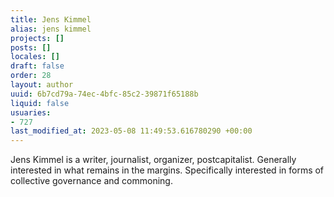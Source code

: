 ```yaml
---
title: Jens Kimmel
alias: jens kimmel
projects: []
posts: []
locales: []
draft: false
order: 28
layout: author
uuid: 6b7cd79a-74ec-4bfc-85c2-39871f65188b
liquid: false
usuaries:
- 727
last_modified_at: 2023-05-08 11:49:53.616780290 +00:00
---
```


<p style="text-align:start">Jens Kimmel is a writer, journalist, organizer, postcapitalist. Generally interested in what remains in the margins. Specifically interested in forms of collective governance and commoning.</p>